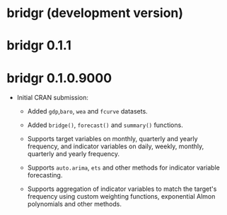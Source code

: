 # bridgr (development version)

# bridgr 0.1.1

# bridgr 0.1.0.9000

* Initial CRAN submission:
  - Added `gdp`,`baro`, `wea` and `fcurve` datasets.

  - Added `bridge()`, `forecast()` and `summary()` functions.
 
  - Supports target variables on monthly, quarterly and yearly frequency, and 
    indicator variables on daily, weekly, monthly, quarterly and yearly frequency. 
    
  - Supports `auto.arima`, `ets` and other methods for indicator variable forecasting.
 
  - Supports aggregation of indicator variables to match the target's frequency using
    custom weighting functions, exponential Almon polynomials and other methods.
 

